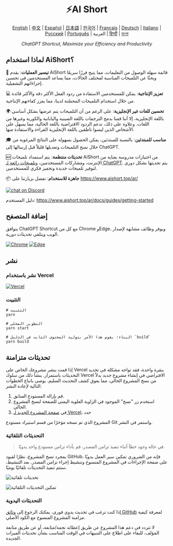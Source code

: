 <h1 align="center">
⚡️AI Short
</h1>
<p align="center">
    <a href="/README-en.md">English</a> | <a href="/README.md">中文</a> |
<a href="./README-es.md">Español</a> |
<a href="./README-ja.md">日本語</a> |
<a href="./README-ko.md">한국어</a> |
<a href="./README-fr.md">Français</a> |
<a href="./README-de.md">Deutsch</a> |
<a href="./README-it.md">Italiano</a> |
<a href="./README-ru.md">Русский</a> |
<a href="./README-pt.md">Português</a> |
العربية |
<a href="./README-hi.md">हिन्दी</a> |
<a href="./README-bn.md">বাংলা</a>
</p>
<p align="center">
    <em>ChatGPT Shortcut, Maximize your Efficiency and Productivity</em>
</p>

## لماذا استخدام AiShort؟

🚀 **تيسير العمليات**: يقدم AiShort قائمة سهلة الوصول من التعليمات، مما يتيح فرزًا سريعًا وبحثًا عن التلميحات المناسبة لمختلف الحالات، مما يساعد المستخدمين في تحسين إجراءاتهم التشغيلية.

💻 **تعزيز الإنتاجية**: يمكن للمستخدمين الاستفادة من ردود الفعل الأكثر دقة والأكثر فائدة من خلال استخدام التلميحات المحسّنة لدينا، مما يعزز كفاءتهم الإنتاجية.

🌍 **تحسين للغات غير الإنجليزية**: على الرغم من أن التلميحات يتم عرضها بشكل أساسي باللغة الإنجليزية، إلا أننا قمنا بدمج الترجمات باللغة الصينية واليابانية والكورية وغيرها من اللغات. وعلاوة على ذلك، ندعم الردود الافتراضية باللغة الحالية، مما يسهل على الأشخاص الذين ليسوا ناطقين باللغة الإنجليزية القراءة والاستفادة منها.

🎓 **مناسب للمبتدئين**: بالنسبة للمبتدئين، يمكن الحصول بسهولة على النتائج المرغوبة من خلال نسخ التلميحات وتعديلها قليلاً قبل إرسالها إلى ChatGPT.

🆕 **تحديثات منتظمة**: يتم استمداد تلميحات AiShort من اختيارات مدروسة بعناية من الإنترنت، ومشاركات المستخدمين، و[تلميحات رائعة لـ ChatGPT](https://github.com/f/awesome-chatgpt-prompts). يتم تحديثها بشكل دوري لتوفير تلميحات جديدة وتحفيز فكري للمستخدمين.

📦 **جاهزة للاستخدام**: تفضل بزيارتنا على <https://www.aishort.top/ar/>

<a href="https://discord.gg/PZTQfJ4GjX">
   <img src="https://img.shields.io/discord/1048780149899939881?color=%2385c8c8&label=Discord&logo=discord&style=for-the-badge" alt="chat on Discord" />
</a>

دليل المستخدم: <https://www.aishort.top/ar/docs/guides/getting-started>

## إضافة المتصفح

يتوافق ChatGPT Shortcut مع كل من Chrome وEdge، ويوفر وظائف مشابهة لإصدار الويب ويتلقى تحديثات دورية.

<a href="https://chrome.google.com/webstore/detail/chatgpt-shortcut/blcgeoojgdpodnmnhfpohphdhfncblnj">
  <img src="https://img.newzone.top/2023-06-05-12-28-49.png?imageMogr2/format/webp"  alt="Chrome" valign="middle" /></a>

<a href="https://microsoftedge.microsoft.com/addons/detail/chatgpt-shortcut/hnggpalhfjmdhhmgfjpmhlfilnbmjoin">
  <img src="https://img.newzone.top/2023-06-05-12-26-20.png?imageMogr2/format/webp" alt="Edge" valign="middle" /></a>

## نشر

### نشر باستخدام Vercel

[![Vercel](https://vercel.com/button)](https://vercel.com/new/clone?repository-url=https%3A%2F%2Fgithub.com%2Frockbenben%2FChatGPT-Shortcut%2Ftree%2Fgh-pages)

### التثبيت

```shell
# التثبيت
yarn

# التطوير المحلي
yarn start

# البناء: يقوم هذا الأمر بتوليد المحتوى الثابت في الدليل `build`
yarn build
```

## تحديثات متزامنة

إذا قمت بنشر مشروعك الخاص على Vercel بنقرة واحدة، فقد تواجه مشكلة في تحديد التحديثات باستمرار. ينشأ ذلك من سلوك Vercel الافتراضي في إنشاء مشروع جديد بدلاً من نسخ المشروع الحالي، مما يعوق كشف التحديث السليم. يوصى باتباع الخطوات التالية لإعادة النشر:

1. قم بإزالة المستودع السابق.
2. استخدم زر "نسخ" الموجود في الزاوية العلوية اليمنى للصفحة لنسخ المشروع الحالي.
3. في [صفحة المشروع الجديد لـ Vercel](https://vercel.com/new)، حدد

 المشروع الذي تم نسخه مؤخرًا من قسم استيراد مستودع Git واستمر في النشر.

### التحديثات التلقائية

> في حالة وجود خطأ أثناء تنفيذ تزامن المصدر، قم بأداء تزامن مستودع واحد يدويًا.

بمجرد نسخ المشروع، نظرًا لقيود GitHub، فإنه من الضروري تمكين سير العمل يدويًا على صفحة الإجراءات في المشروع المنسوخ وتنشيط إجراء تزامن المصدر. بعد التنشيط، ستتم تنفيذ التحديثات تلقائيًا يوميًا.

![تحديثات تلقائية](https://img.newzone.top/2023-05-19-11-57-59.png?imageMogr2/format/webp)

![تمكين التحديثات التلقائية](https://img.newzone.top/2023-05-19-11-59-26.png?imageMogr2/format/webp)

### التحديثات اليدوية

إذا كنت ترغب في تحديث يدوي فوري، يمكنك الرجوع إلى [وثائق GitHub](https://docs.github.com/en/pull-requests/collaborating-with-pull-requests/working-with-forks/syncing-a-fork) لمعرفة كيفية مزامنة المشروع المنسوخ مع الكود الأصلي.

لا تتردد في دعم هذا المشروع عن طريق إعطائه نجمة/متابعة، أو عن طريق متابعة المؤلف، للبقاء على اطلاع على التنبيهات في الوقت المناسب بشأن تحديثات الميزات الجديدة.

